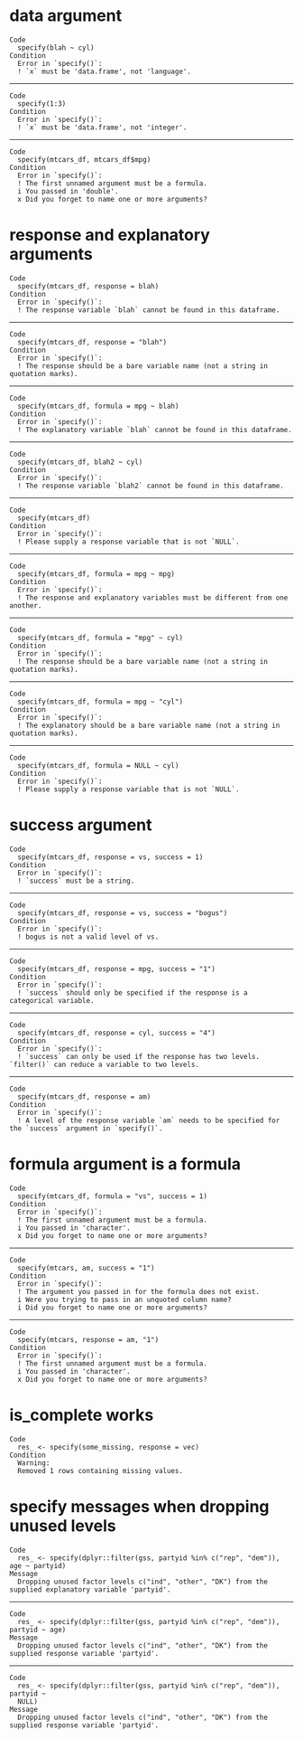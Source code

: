 # data argument

    Code
      specify(blah ~ cyl)
    Condition
      Error in `specify()`:
      ! `x` must be 'data.frame', not 'language'.

---

    Code
      specify(1:3)
    Condition
      Error in `specify()`:
      ! `x` must be 'data.frame', not 'integer'.

---

    Code
      specify(mtcars_df, mtcars_df$mpg)
    Condition
      Error in `specify()`:
      ! The first unnamed argument must be a formula.
      i You passed in 'double'.
      x Did you forget to name one or more arguments?

# response and explanatory arguments

    Code
      specify(mtcars_df, response = blah)
    Condition
      Error in `specify()`:
      ! The response variable `blah` cannot be found in this dataframe.

---

    Code
      specify(mtcars_df, response = "blah")
    Condition
      Error in `specify()`:
      ! The response should be a bare variable name (not a string in quotation marks).

---

    Code
      specify(mtcars_df, formula = mpg ~ blah)
    Condition
      Error in `specify()`:
      ! The explanatory variable `blah` cannot be found in this dataframe.

---

    Code
      specify(mtcars_df, blah2 ~ cyl)
    Condition
      Error in `specify()`:
      ! The response variable `blah2` cannot be found in this dataframe.

---

    Code
      specify(mtcars_df)
    Condition
      Error in `specify()`:
      ! Please supply a response variable that is not `NULL`.

---

    Code
      specify(mtcars_df, formula = mpg ~ mpg)
    Condition
      Error in `specify()`:
      ! The response and explanatory variables must be different from one another.

---

    Code
      specify(mtcars_df, formula = "mpg" ~ cyl)
    Condition
      Error in `specify()`:
      ! The response should be a bare variable name (not a string in quotation marks).

---

    Code
      specify(mtcars_df, formula = mpg ~ "cyl")
    Condition
      Error in `specify()`:
      ! The explanatory should be a bare variable name (not a string in quotation marks).

---

    Code
      specify(mtcars_df, formula = NULL ~ cyl)
    Condition
      Error in `specify()`:
      ! Please supply a response variable that is not `NULL`.

# success argument

    Code
      specify(mtcars_df, response = vs, success = 1)
    Condition
      Error in `specify()`:
      ! `success` must be a string.

---

    Code
      specify(mtcars_df, response = vs, success = "bogus")
    Condition
      Error in `specify()`:
      ! bogus is not a valid level of vs.

---

    Code
      specify(mtcars_df, response = mpg, success = "1")
    Condition
      Error in `specify()`:
      ! `success` should only be specified if the response is a categorical variable.

---

    Code
      specify(mtcars_df, response = cyl, success = "4")
    Condition
      Error in `specify()`:
      ! `success` can only be used if the response has two levels. `filter()` can reduce a variable to two levels.

---

    Code
      specify(mtcars_df, response = am)
    Condition
      Error in `specify()`:
      ! A level of the response variable `am` needs to be specified for the `success` argument in `specify()`.

# formula argument is a formula

    Code
      specify(mtcars_df, formula = "vs", success = 1)
    Condition
      Error in `specify()`:
      ! The first unnamed argument must be a formula.
      i You passed in 'character'.
      x Did you forget to name one or more arguments?

---

    Code
      specify(mtcars, am, success = "1")
    Condition
      Error in `specify()`:
      ! The argument you passed in for the formula does not exist.
      i Were you trying to pass in an unquoted column name?
      i Did you forget to name one or more arguments?

---

    Code
      specify(mtcars, response = am, "1")
    Condition
      Error in `specify()`:
      ! The first unnamed argument must be a formula.
      i You passed in 'character'.
      x Did you forget to name one or more arguments?

# is_complete works

    Code
      res_ <- specify(some_missing, response = vec)
    Condition
      Warning:
      Removed 1 rows containing missing values.

# specify messages when dropping unused levels

    Code
      res_ <- specify(dplyr::filter(gss, partyid %in% c("rep", "dem")), age ~ partyid)
    Message
      Dropping unused factor levels c("ind", "other", "DK") from the supplied explanatory variable 'partyid'.

---

    Code
      res_ <- specify(dplyr::filter(gss, partyid %in% c("rep", "dem")), partyid ~ age)
    Message
      Dropping unused factor levels c("ind", "other", "DK") from the supplied response variable 'partyid'.

---

    Code
      res_ <- specify(dplyr::filter(gss, partyid %in% c("rep", "dem")), partyid ~
      NULL)
    Message
      Dropping unused factor levels c("ind", "other", "DK") from the supplied response variable 'partyid'.

